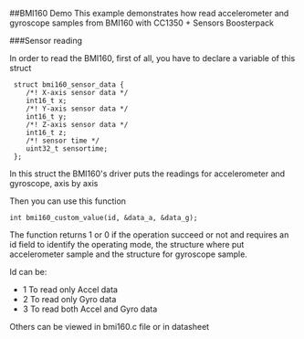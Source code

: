 ##BMI160 Demo
This example demonstrates how read accelerometer and gyroscope samples from BMI160 with CC1350 + Sensors Boosterpack


###Sensor reading

In order to read the BMI160, first of all, you have to declare a variable of this struct

```
 struct bmi160_sensor_data {
 	/*! X-axis sensor data */
 	int16_t x;
 	/*! Y-axis sensor data */
 	int16_t y;
 	/*! Z-axis sensor data */
 	int16_t z;
 	/*! sensor time */
 	uint32_t sensortime;
 };
```
In this struct the BMI160's driver puts the readings for accelerometer and gyroscope, axis by axis

Then you can use this function 

```
int bmi160_custom_value(id, &data_a, &data_g);
```
The function returns 1 or 0 if the operation succeed or not and requires an id field to identify the operating mode, 
the structure where put accelerometer sample and the structure for gyroscope sample.

Id can be:
* 1 To read only Accel data 
* 2 To read only Gyro data
* 3 To read both Accel and Gyro data

Others can be viewed in bmi160.c file or in datasheet


